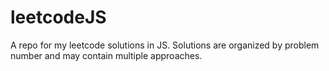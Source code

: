 # leetcodeJS
A repo for my leetcode solutions in JS. Solutions are organized by problem number and may contain multiple approaches. 
